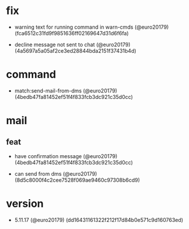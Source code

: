 # fix

* warning text for running command in warn-cmds (@euro20179) (fca6512c31fd9f9851636ff02169647d31d6f6fa)

* decline message not sent to chat (@euro20179) (4a5697a5a05af2ce3ed28844bda2151f37431b4d)


# command

* match:send-mail-from-dms (@euro20179) (4bedb47fa81452ef51f4f833fcb3dc921c35d0cc)


# mail

## feat

* have confirmation message (@euro20179) (4bedb47fa81452ef51f4f833fcb3dc921c35d0cc)

* can send from dms (@euro20179) (8d5c8000f4c2cee7528f069ae9460c97308b6cd9)


# version

* 5.11.17 (@euro20179) (dd16431161322f212f17d84b0e571c9d160763ed)


